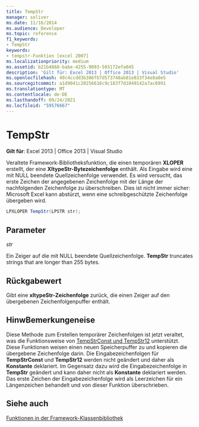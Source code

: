 ```yaml
---
title: TempStr
manager: soliver
ms.date: 11/16/2014
ms.audience: Developer
ms.topic: reference
f1_keywords:
- TempStr
keywords:
- tempstr-Funktion [excel 2007]
ms.localizationpriority: medium
ms.assetid: b21b4868-babe-4255-9093-503172efa045
description: 'Gilt für: Excel 2013 | Office 2013 | Visual Studio'
ms.openlocfilehash: 49c4ccdd3b386fb7d573748ab81e833f34e8a0e5
ms.sourcegitcommit: a1d9041c20256616c9c183f7d1049142a7ac6991
ms.translationtype: MT
ms.contentlocale: de-DE
ms.lasthandoff: 09/24/2021
ms.locfileid: "59576667"
---
```

# <a name="tempstr"></a>TempStr

 **Gilt für**: Excel 2013 | Office 2013 | Visual Studio 
  
Veraltete Framework-Bibliotheksfunktion, die einen temporären **XLOPER** erstellt, der eine **XltypeStr-Bytezeichenfolge** enthält. Als Eingabe wird eine mit NULL beendete Quellzeichenfolge verwendet. Es wird versucht, das erste Zeichen der angegebenen Zeichenfolge mit der Länge der nachfolgenden Zeichenfolge zu überschreiben. Dies ist nicht immer sicher: Microsoft Excel kann abstürzt, wenn eine schreibgeschützte Zeichenfolge übergeben wird. 
  
```cs
LPXLOPER TempStr(LPSTR str);
```

## <a name="parameters"></a>Parameter

 _str_
  
Ein Zeiger auf die mit NULL beendete Quellzeichenfolge. **TempStr** truncates strings that are longer than 255 bytes. 
  
## <a name="return-value"></a>Rückgabewert

Gibt eine **xltypeStr-Zeichenfolge** zurück, die einen Zeiger auf den übergebenen Zeichenfolgenpuffer enthält. 
  
## <a name="remarks"></a>HinwBemerkungeneise

Diese Methode zum Erstellen temporärer Zeichenfolgen ist jetzt veraltet, was die Funktionsweise von [TempStrConst und TempStr12](tempstrconst-tempstr12.md) unterstützt. Diese Funktionen weisen einen neuen Speicherpuffer zu und kopieren die übergebene Zeichenfolge darin. Die Eingabezeichenfolgen für **TempStrConst** und **TempStr12** werden nicht geändert und daher als **Konstante** deklariert. Im Gegensatz dazu wird die Eingabezeichenfolge in **TempStr** geändert und kann daher nicht als **Konstante** deklariert werden. Das erste Zeichen der Eingabezeichenfolge wird als Leerzeichen für ein Längenzeichen behandelt und von dieser Funktion überschrieben.
  
## <a name="see-also"></a>Siehe auch



[Funktionen in der Framework-Klassenbibliothek](functions-in-the-framework-library.md)

